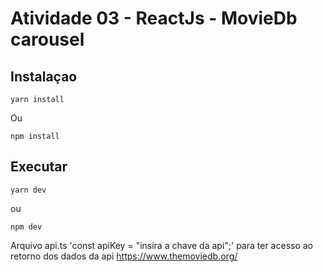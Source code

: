 # Atividade 03 - ReactJs - MovieDb carousel

## Instalaçao

```
yarn install 
```  

Ou 

```
npm install 
```

## Executar

```
yarn dev
```

ou 
```
npm dev 
```
Arquivo api.ts 'const apiKey = "insira a chave da api";' para ter acesso ao retorno dos dados 
da api https://www.themoviedb.org/
